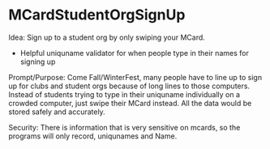 # MCardStudentOrgSignUp

Idea:
Sign up to a student org by only swiping your MCard.
+ Helpful uniquname validator for when people type in their names for signing up

Prompt/Purpose:
Come Fall/WinterFest, many people have to line up to sign up for clubs and student orgs because of long lines to those computers. Instead of students trying to type in their uniquname individually on a crowded computer, just swipe their MCard instead. All the data would be stored safely and accurately.

Security:
There is information that is very sensitive on mcards, so the programs will only record, uniqunames and Name.

